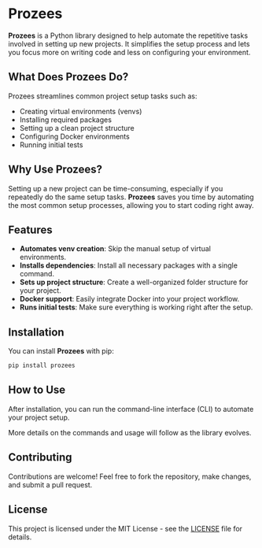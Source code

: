 # Prozees

**Prozees** is a Python library designed to help automate the repetitive tasks involved in setting up new projects. It simplifies the setup process and lets you focus more on writing code and less on configuring your environment.

## What Does Prozees Do?

Prozees streamlines common project setup tasks such as:

- Creating virtual environments (venvs)
- Installing required packages
- Setting up a clean project structure
- Configuring Docker environments
- Running initial tests

## Why Use Prozees?

Setting up a new project can be time-consuming, especially if you repeatedly do the same setup tasks. **Prozees** saves you time by automating the most common setup processes, allowing you to start coding right away.

## Features

- **Automates venv creation**: Skip the manual setup of virtual environments.
- **Installs dependencies**: Install all necessary packages with a single command.
- **Sets up project structure**: Create a well-organized folder structure for your project.
- **Docker support**: Easily integrate Docker into your project workflow.
- **Runs initial tests**: Make sure everything is working right after the setup.

## Installation

You can install **Prozees** with pip:

```bash
pip install prozees
```

## How to Use

After installation, you can run the command-line interface (CLI) to automate your project setup.

More details on the commands and usage will follow as the library evolves.

## Contributing

Contributions are welcome! Feel free to fork the repository, make changes, and submit a pull request.

## License

This project is licensed under the MIT License - see the [LICENSE](LICENSE) file for details.
